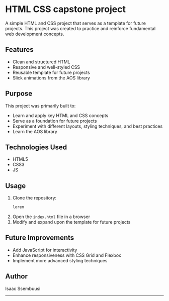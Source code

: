# HTML CSS capstone project  

A simple HTML and CSS project that serves as a template for future projects.
This project was created to practice and reinforce fundamental web development concepts.  

## Features  
- Clean and structured HTML  
- Responsive and well-styled CSS  
- Reusable template for future projects  
- Slick animations from the AOS library

## Purpose  
This project was primarily built to:  
- Learn and apply key HTML and CSS concepts  
- Serve as a foundation for future projects  
- Experiment with different layouts, styling techniques, and best practices  
- Learn the AOS library

## Technologies Used  
- HTML5  
- CSS3  
- JS

## Usage  
1. Clone the repository:  
   ```bash  
   lorem
   ```  
2. Open the `index.html` file in a browser  
3. Modify and expand upon the template for future projects  

## Future Improvements  
- Add JavaScript for interactivity  
- Enhance responsiveness with CSS Grid and Flexbox  
- Implement more advanced styling techniques  

## Author  
Isaac Ssembuusi  

---  
